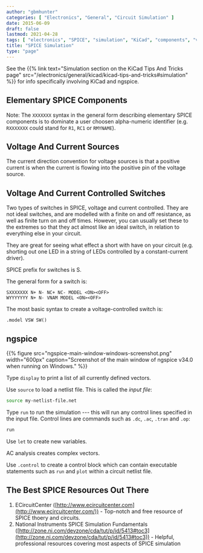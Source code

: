 ```yaml
---
author: "gbmhunter"
categories: [ "Electronics", "General", "Circuit Simulation" ]
date: 2015-06-09
draft: false
lastmod: 2021-04-28
tags: [ "electronics", "SPICE", "simulation", "KiCad", "components", "voltage sources", "current sources", "ECircuitCenter" ]
title: "SPICE Simulation"
type: "page"
---
```


See the {{% link text="Simulation section on the KiCad Tips And Tricks page" src="/electronics/general/kicad/kicad-tips-and-tricks#simulation" %}} for info specifically involving KiCad and ngspice.

## Elementary SPICE Components

Note: The `XXXXXXX` syntax in the general form describing elementary SPICE components is to dominate a user choosen alpha-numeric identifier (e.g. `RXXXXXXX` could stand for `R1`, `RC1` or `RMYNAME`).

## Voltage And Current Sources

The current direction convention for voltage sources is that a positive current is when the current is flowing into the positive pin of the voltage source.

## Voltage And Current Controlled Switches

Two types of switches in SPICE, voltage and current controlled. They are not ideal switches, and are modelled with a finite on and off resistance, as well as finite turn on and off times. However, you can usually set these to the extremes so that they act almost like an ideal switch, in relation to everything else in your circuit.

They are great for seeing what effect a short with have on your circuit (e.g. shorting out one LED in a string of LEDs controlled by a constant-current driver).

SPICE prefix for switches is S.

The general form for a switch is:

```text
SXXXXXXX N+ N- NC+ NC- MODEL <ON><OFF>
WYYYYYYY N+ N- VNAM MODEL <ON><OFF>
```

The most basic syntax to create a voltage-controlled switch is:

```text
.model VSW SW()
```

## ngspice

{{% figure src="ngspice-main-window-windows-screenshot.png" width="600px" caption="Screenshot of the main window of ngspice v34.0 when running on Windows." %}}

Type `display` to print a list of all currently defined vectors.

Use `source` to load a netlist file. This is called the _input file_:

```bash
source my-netlist-file.net
```

Type `run` to run the simulation --- this will run any control lines specified in the input file. Control lines are commands such as `.dc`, `.ac`, `.tran` and `.op`:

```bash
run
```

Use `let` to create new variables.

AC analysis creates complex vectors.

Use `.control` to create a control block which can contain executable statements such as `run` and `plot` within a circuit netlist file.

## The Best SPICE Resources Out There

1. ECircuitCenter ([http://www.ecircuitcenter.com](http://www.ecircuitcenter.com/)) - Top-notch and free resource of SPICE thoery and circuits.
2. National Instruments SPICE Simulation Fundamentals ([http://zone.ni.com/devzone/cda/tut/p/id/5413#toc3](http://zone.ni.com/devzone/cda/tut/p/id/5413#toc3)) - Helpful, professional resources covering most aspects of SPICE simulation
